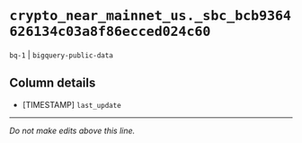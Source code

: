 # `crypto_near_mainnet_us._sbc_bcb9364626134c03a8f86ecced024c60`
`bq-1` | `bigquery-public-data`

## Column details
* [TIMESTAMP] `last_update`

-------------------------------------------------------------------------------
*Do not make edits above this line.*
